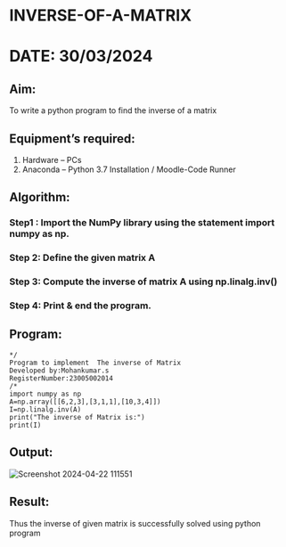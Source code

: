 # INVERSE-OF-A-MATRIX
# DATE: 30/03/2024
## Aim:
To write a python program to find the inverse of a matrix
## Equipment’s required:
1. 	Hardware – PCs
2. 	Anaconda – Python 3.7 Installation / Moodle-Code Runner
## Algorithm:
### Step1 : Import the NumPy library using the statement import numpy as np.
### Step 2: Define the given matrix A
### Step 3: Compute the inverse of matrix A using np.linalg.inv()
### Step 4: Print & end the program.

## Program:
```
*/
Program to implement  The inverse of Matrix 
Developed by:Mohankumar.s
RegisterNumber:23005002014
/*
import numpy as np
A=np.array([[6,2,3],[3,1,1],[10,3,4]])
I=np.linalg.inv(A)
print("The inverse of Matrix is:")
print(I)
```
## Output:
![Screenshot 2024-04-22 111551](https://github.com/MohanKumar755/INVERSE-OF-A-MATRIX/assets/146155007/c9e90737-3885-4219-acca-2b75fb5b0076)

## Result:
Thus the inverse of given matrix is successfully solved using python program

